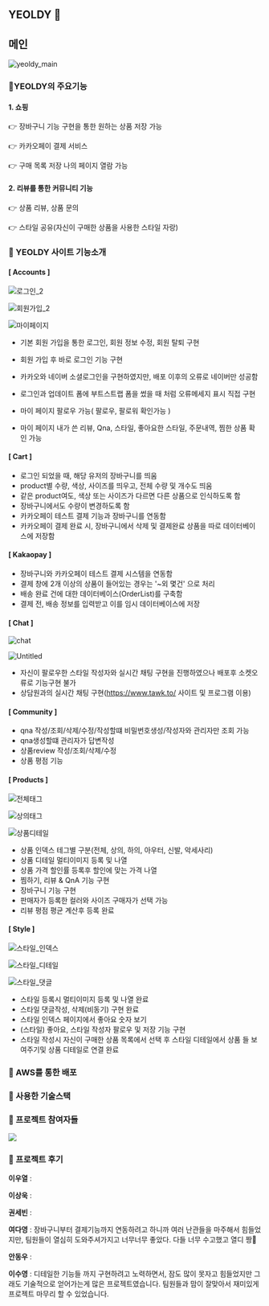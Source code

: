 
## YEOLDY 🤟




## 메인

![yeoldy_main](README.assets/yeoldy_main.gif)





### 🤟YEOLDY의 주요기능

#### **1.** 쇼핑

👉 장바구니 기능 구현을 통한 원하는 상품 저장 가능

👉 카카오페이 결제 서비스

👉 구매 목록 저장 나의 페이지 열람 가능

#### **2.** **리뷰를 통한** **커뮤니티 기능**

👉 상품 리뷰, 상품 문의

👉 스타일 공유(자신이 구매한 상품을 사용한 스타일 자랑)



### 🤟 YEOLDY 사이트 기능소개

#### [ Accounts ]

![로그인_2](README.assets/로그인_2.png)

![회원가입_2](README.assets/회원가입_2.png)

![마이페이지](README.assets/마이페이지.png)


- 기본 회원 가입을 통한 로그인,  회원 정보 수정, 회원 탈퇴 구현
- 회원 가입 후 바로 로그인 기능 구현 
- 카카오와 네이버 소셜로그인을 구현하였지만, 배포 이후의 오류로 네이버만 성공함

- 로그인과 업데이트 폼에 부트스트랩 폼을 썼을 때 처럼 오류메세지 표시 직접 구현 


- 마이 페이지 팔로우 가능( 팔로우,  팔로워  확인가능 )
- 마이 페이지 내가 쓴 리뷰, Qna, 스타일, 좋아요한 스타일, 주문내역, 찜한 상품 확인 가능 

#### [ Cart ]

- 로그인 되었을 때, 해당 유저의 장바구니를 띄움
- product별 수량, 색상, 사이즈를 띄우고, 전체 수량 및 개수도 띄움
- 같은 product여도, 색상 또는 사이즈가 다르면 다른 상품으로 인식하도록 함
- 장바구니에서도 수량이 변경하도록 함
- 카카오페이 테스트 결제 기능과 장바구니를 연동함
- 카카오페이 결제 완료 시, 장바구니에서 삭제 및 결제완료 상품을 따로 데이터베이스에 저장함




#### [ Kakaopay ]


- 장바구니와 카카오페이 테스트 결제 시스템을 연동함
- 결제 창에 2개 이상의 상품이 들어있는 경우는 '~외 몇건' 으로 처리
- 배송 완료 건에 대한 데이터베이스(OrderList)를 구축함
- 결제 전, 배송 정보를 입력받고 이를 임시 데이터베이스에 저장

#### [ Chat ]

![chat](README.assets/chat.png)

![Untitled](README.assets/Untitled.png)

- 자신이 팔로우한 스타일 작성자와 실시간 채팅 구현을 진행하였으나 배포후 소켓오류로 기능구현 불가
- 상담원과의 실시간 채팅 구현(https://www.tawk.to/ 사이트 및 프로그램 이용)

#### [ Community ]
- qna 작성/조회/삭제/수정/작성할떄 비밀번호생성/작성자와 관리자만 조회 가능 
- qna생성할떄 관리자가 답변작성
- 상품review 작성/조회/삭제/수정
- 상품 평점 기능

#### [ Products ]

![전체태그](README.assets/전체태그.png)

![상의태그](README.assets/상의태그.png)

![상품디테일](README.assets/상품디테일.png)



- 상품 인덱스 테그별 구분(전체, 상의, 하의, 아우터, 신발, 악세사리)
- 상품 디테일 멀티이미지 등록 및 나열
- 상품 가격 할인률 등록후 할인에 맞는 가격 나열 
- 찜하기, 리뷰 & QnA 기능 구현
- 장바구니 기능 구현
- 판매자가 등록한 컬러와 사이즈 구매자가 선택 가능
- 리뷰 평점 평균 계산후 등록 완료

#### [ Style ]

![스타일_인덱스](README.assets/스타일_인덱스.png)

![스타일_디테일](README.assets/스타일_디테일.png)

![스타일_댓글](README.assets/스타일_댓글.png)

- 스타일 등록시 멀티이미지 등록 및 나열 완료
- 스타일 댓글작성, 삭제(비동기) 구현 완료
- 스타일 인덱스 페이지에서 좋아요 숫자 보기
- (스타일) 좋아요, 스타일 작성자 팔로우 및 저장 기능 구현
- 스타일 작성시 자신이 구매한 상품 목록에서 선택 후 스타일 디테일에서 상품 들 보여주기및 상품 디테일로 연결 완료

### 🤟 AWS를 통한 배포







### 🤟 사용한 기술스택





### 🤟 프로젝트 참여자들

<a href="https://github.com/w00ye0l/YEOLDY/graphs/contributors">
  <img src="https://contrib.rocks/image?repo=w00ye0l/YEOLDY" />
</a>



### 🤟 프로젝트 후기

**이우열** : 

**이상욱** :  

**권세빈** : 

**여다영** : 장바구니부터 결제기능까지 연동하려고 하니까 여러 난관들을 마주해서 힘들었지만, 팀원들이 열심히 도와주셔가지고 너무너무 좋았다. 다들 너무 수고했고 열디 짱🤍

**안동우** : 

**이수영** : 디테일한 기능들 까지 구현하려고 노력하면서,  잠도 많이 못자고 힘들었지만 그래도 기술적으로 얻어가는게 많은 프로젝트였습니다. 팀원들과 맘이 잘맞아서 재미있게 프로젝트 마무리 할 수 있었습니다.